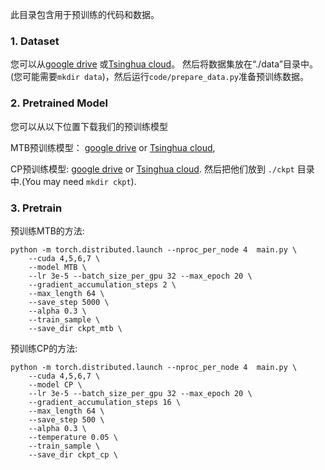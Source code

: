 此目录包含用于预训练的代码和数据。

### 1. Dataset 

您可以从[google drive](https://drive.google.com/file/d/1V9C8678G-zudBa2rzFtH1ZeNieh3UFG_/view?usp=sharing) 
或[Tsinghua cloud](https://cloud.tsinghua.edu.cn/f/f55fd09903c94baa9436/?dl=1)。 
然后将数据集放在“./data”目录中。 (您可能需要`mkdir data`)，然后运行`code/prepare_data.py`准备预训练数据。


### 2. Pretrained Model

您可以从以下位置下载我们的预训练模型

MTB预训练模型：  [google drive](https://drive.google.com/file/d/1viGnWGg3B-LasR9UWQFg3lhl-hOEl5ed/view?usp=sharing) 
or [Tsinghua cloud](https://cloud.tsinghua.edu.cn/f/5ce773cc67294ce488e5/?dl=1), 

CP预训练模型: [google drive](https://drive.google.com/file/d/1WU39lYAkZ9JYXlCZFGyAxBlQ--5IU4m6/view?usp=sharing) 
or [Tsinghua cloud](https://cloud.tsinghua.edu.cn/f/4097d1055962483cb6d9/?dl=1). 
然后把他们放到 `./ckpt` 目录中.(You may need `mkdir ckpt`).

### 3. Pretrain
预训练MTB的方法:
```shell
python -m torch.distributed.launch --nproc_per_node 4  main.py \
	--cuda 4,5,6,7 \
	--model MTB \
	--lr 3e-5 --batch_size_per_gpu 32 --max_epoch 20 \
	--gradient_accumulation_steps 2 \
	--max_length 64 \
	--save_step 5000 \
	--alpha 0.3 \
	--train_sample \
	--save_dir ckpt_mtb \
```
预训练CP的方法:

```shell
python -m torch.distributed.launch --nproc_per_node 4  main.py \
	--cuda 4,5,6,7 \
	--model CP \
	--lr 3e-5 --batch_size_per_gpu 32 --max_epoch 20 \
	--gradient_accumulation_steps 16 \
	--max_length 64 \
	--save_step 500 \
	--alpha 0.3 \
	--temperature 0.05 \
	--train_sample \
	--save_dir ckpt_cp \
```

